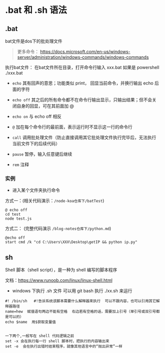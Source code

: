 # .bat 和 .sh 语法

## .bat

bat文件是dos下的批处理文件

> 更多命令： https://docs.microsoft.com/en-us/windows-server/administration/windows-commands/windows-commands

执行bat文件： 在bat文件所在目录，打开命令行输入 xxx.bat 如果是 powershell ./xxx.bat

- `echo` 其有回声的意思；功能类似 print， 回显当前命令，并换行输出 echo 后面的字符

- `echo off` 其之后的所有命令都不在命令行输出显示，只输出结果；但不会关闭自身的回显，可在其前面加 @

- `echo on` 与 echo off 相反

- `@` 加在每个命令行的最前面，表示运行时不显示这一行的命令行

- `call` 调用批处理文件（防止直接调用其它批处理文件执行完毕后，无法执行当前文件下的后续代码）

- `pause` 暂停，输入任意键后继续

- `rem`  注释

### 实例
- 进入某个文件夹执行命令

方式一：(相关代码演示：`/node-koa仓库下/batTest`)

```
@ echo off
cd test
node test.js
```

方式二： (完整代码演示 `/blog-notes仓库下/python.md`)
```
@echo off
start cmd /k "cd C:\Users\XXX\Desktop\getIP && python ip.py"
```

## sh

Shell 脚本（shell script），是一种为 shell 编写的脚本程序

文档：https://www.runoob.com/linux/linux-shell.html

- windows 下执行 .sh 文件 可以用 git bash 执行 ./xx.sh 来运行


```
#! /bin/sh   #!告诉系统该脚本需要什么解释器来执行  可以不跟内容，也可以引用其它解释器路径
name=hew  赋值语句两边不能有空格  右边若有空格的话，需要加上引号（单引号或双引号都是可以的）
echo $name  用$获取变量值


一下两个,一般写在 shell 代码逻辑之前
set -x 会在执行每一行 shell 脚本时，把执行的内容输出来
set -e  会在执行出错时结束程序，就像其他语言中的“抛出异常”一样  
```